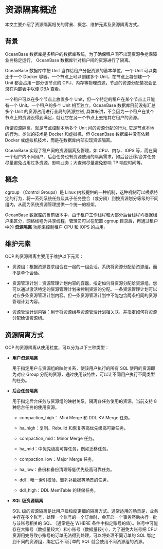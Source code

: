 # 资源隔离概述

本文主要介绍了资源隔离相关的背景、概念、维护元素及资源隔离方式。

## 背景

OceanBase 数据库是多租户的数据库系统，为了确保租户间不出现资源争抢保障业务稳定运行， OceanBase 数据库针对租户间的资源进行了隔离。

OceanBase 数据库中把 Unit 当作给租户分配资源的基本单位，一个 Unit 可以类比于一个 Docker 容器。一个节点上可以创建多个 Unit，在节点上每创建一个 Unit 都会占用一部分该节点的 CPU、内存等物理资源，节点的资源分配情况会记录在内部表中以便 DBA 查看。

一个租户可以在多个节点上放置多个 Unit，但一个特定的租户在某个节点上只能有一个 Unit。一个租户的多个 Unit 相互独立，OceanBase 数据库目前没有汇总多个 Unit 的资源占用进行全局的资源控制, 具体来讲，不会因为一个租户在某个节点上的资源没得到满足，就让它在另一个节点上去抢其它租户的资源。

所谓资源隔离，就是节点控制本地多个 Unit 间的资源分配的行为, 它是节点本地的行为。类似的技术是 Docker 和虚拟机，但 OceanBase 数据库并没有依赖 Docker 或虚拟机技术，而是在数据库内部实现资源隔离。

OceanBase 实现了租户间的资源隔离及管理，如 CPU、内存、IOPS 等，而在同一个租户内不同用户、后台任务也有资源使用的隔离需求，如后台迁移/合并任务尽量避免占用过多资源，影响业务；大查询尽量避免影响 TP 响应时间等。

## 概念

cgroup （Control Groups）是 Linux 内核提供的一种机制，这种机制可以根据特定的行为，将一系列系统任务及其子任务整合（或分隔）到按资源划分等级的不同组内，从而为系统资源管理提供一个统一的框架。

OceanBase 数据库的当前版本中，由于租户工作线程和大部分后台线程均根据租户来区分，网络线程为共享线程，管理员可以在配置 cgroup 目录后，再通过租户中的 **资源隔离** 功能来控制租户 CPU 和 IOPS 的占用。

## 维护元素

OCP 的资源隔离主要用于维护以下元素：

* 资源组：根据资源要求组合在一起的一组会话。系统将资源分配给资源组，而不是单个会话。

* 资源管理计划：资源管理计划内容的容器，指定如何将资源分配给资源组。您可以通过激活特定的资源管理计划来控制资源的分配。一条资源管理计划可以对应多条资源管理计划内容。但一条资源管理计划中不能包含两条相同的资源管理计划内容。

* 资源管理计划内容：用于将资源组与资源管理计划相关联，并指定如何将资源分配给该资源组。

## 资源隔离方式

OCP 的资源隔离从使用粒度，可以分为以下三种类型：

* **用户资源隔离**

    用于指定用户与资源组的映射关系，使该用户执行的所有 SQL 使用的资源即为对应 Group 分配的资源，通过使用该特性，可以让不同用户执行不同类型的任务。

* **后台任务隔离**

    用于指定后台任务与资源组的映射关系，隔离各任务使用的资源。当前支持 8 种后台任务的使用资源。

  * compaction_high： Mini Merge 和 DDL KV Merge 任务。

  * ha_high：复制、Rebuild 和恢复等高优先级高可靠任务。

  * compaction_mid：Minor Merge 任务。

  * ha_mid：中优先级高可靠任务，例如迁移任务。

  * compaction_low：Major Merge 任务。

  * ha_low：备份和备份清理等低优先级高可靠任务。

  * ddl：唯一索引校验、删列补数据等场景的任务。

  * ddl_high：DDL MemTable 的转储任务。

* **SQL 级资源隔离**

    SQL 级的资源隔离是比用户级粒度更细的隔离方式。通常适用的场景是，业务中存在多个账号，处理一个账号的一个订单时，会开启一个事务然后执行一批与该账号相关的 SQL （通常是在 WHERE 条件中指定账号的值）。账号中可能存在大账号（数据量较大）和小账号（数据量较小），为了避免大账号把 CPU 资源用完导致小账号的订单无法得到处理，可以将处理不同订单的 SQL 绑定到不同的资源组，绑定后不同订单的 SQL 就会使用不同资源组的资源。
